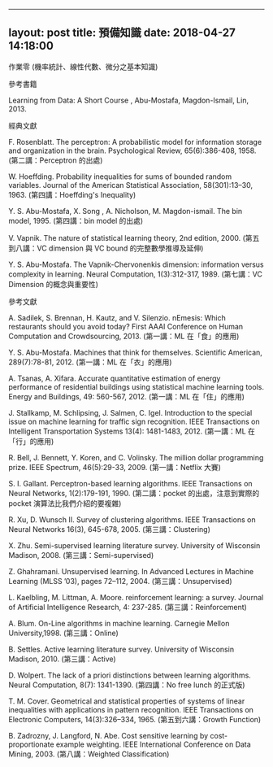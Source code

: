 --------
layout: post
title: 預備知識
date: 2018-04-27 14:18:00
--------


作業零 (機率統計、線性代數、微分之基本知識)

參考書籍

Learning from Data: A Short Course , Abu-Mostafa, Magdon-Ismail, Lin, 2013.

經典文獻

F. Rosenblatt. The perceptron: A probabilistic model for information storage and organization in the brain. Psychological Review, 65(6):386-408, 1958. (第二講：Perceptron 的出處)

W. Hoeffding. Probability inequalities for sums of bounded random variables. Journal of the American Statistical Association, 58(301):13–30, 1963. (第四講：Hoeffding's Inequality)

Y. S. Abu-Mostafa, X. Song , A. Nicholson, M. Magdon-ismail. The bin model, 1995. (第四講：bin model 的出處)

V. Vapnik. The nature of statistical learning theory, 2nd edition, 2000. (第五到八講：VC dimension 與 VC bound 的完整數學推導及延伸)

Y. S. Abu-Mostafa. The Vapnik-Chervonenkis dimension: information versus complexity in learning. Neural Computation, 1(3):312-317, 1989. (第七講：VC Dimension 的概念與重要性)

參考文獻

A. Sadilek, S. Brennan, H. Kautz, and V. Silenzio. nEmesis: Which restaurants should you avoid today? First AAAI Conference on Human Computation and Crowdsourcing, 2013. (第一講：ML 在「食」的應用)

Y. S. Abu-Mostafa. Machines that think for themselves. Scientific American, 289(7):78-81, 2012. (第一講：ML 在「衣」的應用)

A. Tsanas, A. Xifara. Accurate quantitative estimation of energy performance of residential buildings using statistical machine learning tools. Energy and Buildings, 49: 560-567, 2012. (第一講：ML 在「住」的應用)

J. Stallkamp, M. Schlipsing, J. Salmen, C. Igel. Introduction to the special issue on machine learning for traffic sign recognition. IEEE Transactions on Intelligent Transportation Systems 13(4): 1481-1483, 2012. (第一講：ML 在「行」的應用)

R. Bell, J. Bennett, Y. Koren, and C. Volinsky. The million dollar programming prize. IEEE Spectrum, 46(5):29-33, 2009. (第一講：Netflix 大賽)

S. I. Gallant. Perceptron-based learning algorithms. IEEE Transactions on Neural Networks, 1(2):179-191, 1990. (第二講：pocket 的出處，注意到實際的 pocket 演算法比我們介紹的要複雜)

R. Xu, D. Wunsch II. Survey of clustering algorithms. IEEE Transactions on Neural Networks 16(3), 645-678, 2005. (第三講：Clustering)

X. Zhu. Semi-supervised learning literature survey. University of Wisconsin Madison, 2008. (第三講：Semi-supervised)

Z. Ghahramani. Unsupervised learning. In Advanced Lectures in Machine Learning (MLSS ’03), pages 72–112, 2004. (第三講：Unsupervised)

L. Kaelbling, M. Littman, A. Moore. reinforcement learning: a survey. Journal of Artificial Intelligence Research, 4: 237-285. (第三講：Reinforcement)

A. Blum. On-Line algorithms in machine learning. Carnegie Mellon University,1998. (第三講：Online)

B. Settles. Active learning literature survey. University of Wisconsin Madison, 2010. (第三講：Active)

D. Wolpert. The lack of a priori distinctions between learning algorithms. Neural Computation, 8(7): 1341-1390. (第四講：No free lunch 的正式版)

T. M. Cover. Geometrical and statistical properties of systems of linear inequalities with applications in pattern recognition. IEEE Transactions on Electronic Computers, 14(3):326–334, 1965. (第五到六講：Growth Function)

B. Zadrozny, J. Langford, N. Abe. Cost sensitive learning by cost-proportionate example weighting. IEEE International Conference on Data Mining, 2003. (第八講：Weighted Classification)

